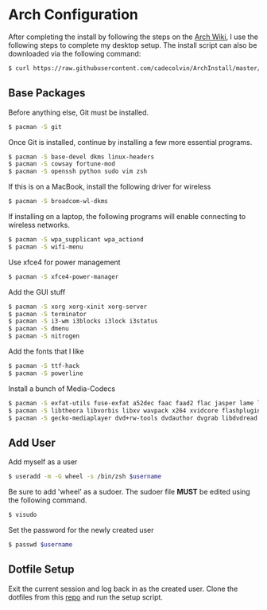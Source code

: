 # Arch Configuration
After completing the install by following the steps on the [Arch Wiki](https://wiki.archlinux.org/index.php/Installation_guide), I use the following steps to complete my desktop setup.
The install script can also be downloaded via the following command:
```bash
$ curl https://raw.githubusercontent.com/cadecolvin/ArchInstall/master/install.sh > install.sh
```

## Base Packages
Before anything else, Git must be installed.
```bash
$ pacman -S git
```

Once Git is installed, continue by installing a few more essential programs.
```bash
$ pacman -S base-devel dkms linux-headers
$ pacman -S cowsay fortune-mod
$ pacman -S openssh python sudo vim zsh
```

If this is on a MacBook, install the following driver for wireless
```bash
$ pacman -S broadcom-wl-dkms
```

If installing on a laptop, the following programs will enable connecting to wireless networks.
```bash
$ pacman -S wpa_supplicant wpa_actiond
$ pacman -S wifi-menu
```

Use xfce4 for power management
```bash
$ pacman -S xfce4-power-manager
```

Add the GUI stuff
```bash
$ pacman -S xorg xorg-xinit xorg-server 
$ pacman -S terminator
$ pacman -S i3-wm i3blocks i3lock i3status
$ pacman -S dmenu
$ pacman -S nitrogen
```

Add the fonts that I like
```bash
$ pacman -S ttf-hack
$ pacman -S powerline
```

Install a bunch of Media-Codecs
```bash
$ pacman -S exfat-utils fuse-exfat a52dec faac faad2 flac jasper lame libdca libdv gst-libav 
$ pacman -S libtheora libvorbis libxv wavpack x264 xvidcore flashplugin libdvdcss libmad
$ pacman -S gecko-mediaplayer dvd+rw-tools dvdauthor dvgrab libdvdread libdvdnav  libmpeg2
```

## Add User
Add myself as a user
```bash
$ useradd -m -G wheel -s /bin/zsh $username
```

Be sure to add 'wheel' as a sudoer. The sudoer file **MUST** be edited using the following command.
```bash
$ visudo
```

Set the password for the newly created user
```bash
$ passwd $username
```

## Dotfile Setup
Exit the current session and log back in as the created user.
Clone the dotfiles from this [repo](https://github.com/cadecolvin/dotfiles) and run the setup script.
